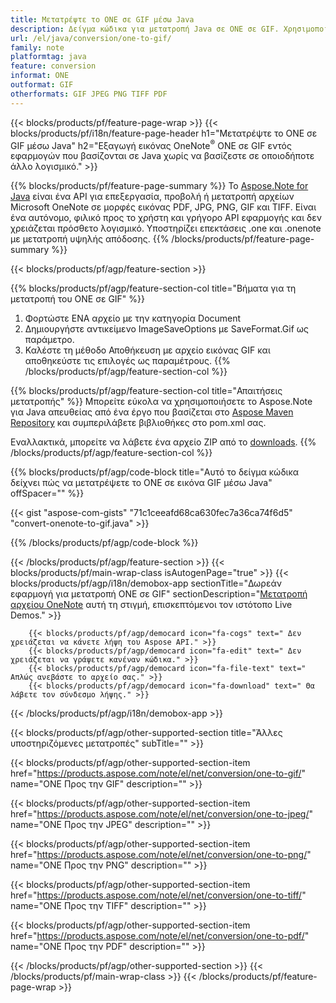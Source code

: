 ```yaml
---
title: Μετατρέψτε το ONE σε GIF μέσω Java
description: Δείγμα κώδικα για μετατροπή Java σε ONE σε GIF. Χρησιμοποιήστε παράδειγμα κώδικα API για μετατροπή ομαδικών αρχείων ONE σε GIF σε οποιαδήποτε εφαρμογή που βασίζεται σε Java. 
url: /el/java/conversion/one-to-gif/
family: note
platformtag: java
feature: conversion
informat: ONE
outformat: GIF
otherformats: GIF JPEG PNG TIFF PDF
---
```

{{< blocks/products/pf/feature-page-wrap >}}
{{< blocks/products/pf/i18n/feature-page-header h1="Μετατρέψτε το ONE σε GIF μέσω Java" h2="Εξαγωγή εικόνας OneNote<sup>&reg;</sup> ONE σε GIF εντός εφαρμογών που βασίζονται σε Java χωρίς να βασίζεστε σε οποιοδήποτε άλλο λογισμικό." >}}

{{% blocks/products/pf/feature-page-summary %}}
Το [Aspose.Note for Java](https://products.aspose.com/note/java/) είναι ένα API για επεξεργασία, προβολή ή μετατροπή αρχείων Microsoft OneNote σε μορφές εικόνας PDF, JPG, PNG, GIF και TIFF. Είναι ένα αυτόνομο, φιλικό προς το χρήστη και γρήγορο API εφαρμογής και δεν χρειάζεται πρόσθετο λογισμικό. Υποστηρίζει επεκτάσεις .one και .onenote με μετατροπή υψηλής απόδοσης.
{{% /blocks/products/pf/feature-page-summary  %}}

{{< blocks/products/pf/agp/feature-section >}}

{{% blocks/products/pf/agp/feature-section-col title="Βήματα για τη μετατροπή του ONE σε GIF" %}}
1. Φορτώστε ΕΝΑ αρχείο με την κατηγορία Document
2. Δημιουργήστε αντικείμενο ImageSaveOptions με SaveFormat.Gif ως παράμετρο.
3. Καλέστε τη μέθοδο Αποθήκευση με αρχείο εικόνας GIF και αποθηκεύστε τις επιλογές ως παραμέτρους.
{{% /blocks/products/pf/agp/feature-section-col %}}

{{% blocks/products/pf/agp/feature-section-col title="Απαιτήσεις μετατροπής" %}}
Μπορείτε εύκολα να χρησιμοποιήσετε το Aspose.Note για Java απευθείας από ένα έργο που βασίζεται στο [Aspose Maven Repository](https://repository.aspose.com/note/) και συμπεριλάβετε βιβλιοθήκες στο pom.xml σας.

Εναλλακτικά, μπορείτε να λάβετε ένα αρχείο ZIP από το [downloads](https://releases.aspose.com/note/java).
{{% /blocks/products/pf/agp/feature-section-col %}}

{{% blocks/products/pf/agp/code-block title="Αυτό το δείγμα κώδικα δείχνει πώς να μετατρέψετε το ONE σε εικόνα GIF μέσω Java" offSpacer="" %}}

{{< gist "aspose-com-gists" "71c1ceeafd68ca630fec7a36ca74f6d5" "convert-onenote-to-gif.java" >}}

{{% /blocks/products/pf/agp/code-block %}}

{{< /blocks/products/pf/agp/feature-section >}}
{{< blocks/products/pf/main-wrap-class isAutogenPage="true" >}}
{{< blocks/products/pf/agp/i18n/demobox-app sectionTitle="Δωρεάν εφαρμογή για μετατροπή ONE σε GIF" sectionDescription="[Μετατροπή αρχείου OneNote](https://products.aspose.app/note/conversion/onenote-to-gif) αυτή τη στιγμή, επισκεπτόμενοι τον ιστότοπο Live Demos." >}}

        {{< blocks/products/pf/agp/democard icon="fa-cogs" text=" Δεν χρειάζεται να κάνετε λήψη του Aspose API." >}}
        {{< blocks/products/pf/agp/democard icon="fa-edit" text=" Δεν χρειάζεται να γράψετε κανέναν κώδικα." >}}
        {{< blocks/products/pf/agp/democard icon="fa-file-text" text=" Απλώς ανεβάστε το αρχείο σας." >}}
        {{< blocks/products/pf/agp/democard icon="fa-download" text=" Θα λάβετε τον σύνδεσμο λήψης." >}}
		
{{< /blocks/products/pf/agp/i18n/demobox-app >}}

{{< blocks/products/pf/agp/other-supported-section title="Άλλες υποστηριζόμενες μετατροπές" subTitle="" >}}

{{< blocks/products/pf/agp/other-supported-section-item href="https://products.aspose.com/note/el/net/conversion/one-to-gif/" name="ONE Προς την GIF" description="" >}}

{{< blocks/products/pf/agp/other-supported-section-item href="https://products.aspose.com/note/el/net/conversion/one-to-jpeg/" name="ONE Προς την JPEG" description="" >}}

{{< blocks/products/pf/agp/other-supported-section-item href="https://products.aspose.com/note/el/net/conversion/one-to-png/" name="ONE Προς την PNG" description="" >}}

{{< blocks/products/pf/agp/other-supported-section-item href="https://products.aspose.com/note/el/net/conversion/one-to-tiff/" name="ONE Προς την TIFF" description="" >}}

{{< blocks/products/pf/agp/other-supported-section-item href="https://products.aspose.com/note/el/net/conversion/one-to-pdf/" name="ONE Προς την PDF" description="" >}}



{{< /blocks/products/pf/agp/other-supported-section >}}
{{< /blocks/products/pf/main-wrap-class >}}
{{< /blocks/products/pf/feature-page-wrap >}}